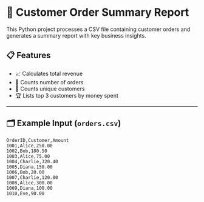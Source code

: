 # 🧾 Customer Order Summary Report

This Python project processes a CSV file containing customer orders and generates a summary report with key business insights.

## 📋 Features

- 📈 Calculates total revenue
- 🔢 Counts number of orders
- 👥 Counts unique customers
- 🏆 Lists top 3 customers by money spent

---

## 🗂 Example Input (`orders.csv`)

```csv
OrderID,Customer,Amount
1001,Alice,250.00
1002,Bob,180.50
1003,Alice,75.00
1004,Charlie,320.40
1005,Diana,150.00
1006,Bob,20.00
1007,Charlie,120.00
1008,Alice,300.00
1009,Diana,100.00
1010,Eve,90.00

